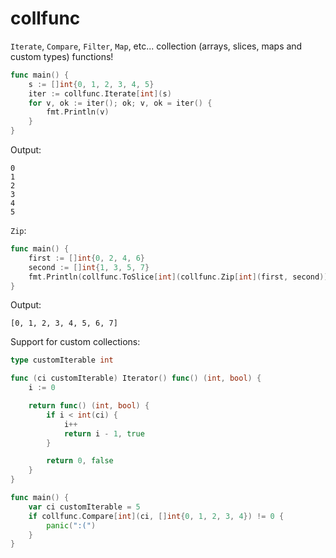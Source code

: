 # collfunc

`Iterate`, `Compare`, `Filter`, `Map`, etc... collection (arrays, slices, maps and custom types) functions!

``` go
func main() {
	s := []int{0, 1, 2, 3, 4, 5}
	iter := collfunc.Iterate[int](s)
	for v, ok := iter(); ok; v, ok = iter() {
	    fmt.Println(v)
	}
}
```
Output:
```
0
1
2
3
4
5
```

`Zip`:

``` go
func main() {
	first := []int{0, 2, 4, 6}
	second := []int{1, 3, 5, 7}
	fmt.Println(collfunc.ToSlice[int](collfunc.Zip[int](first, second)))
}
```
Output:
```
[0, 1, 2, 3, 4, 5, 6, 7]
```


Support for custom collections:

``` go
type customIterable int

func (ci customIterable) Iterator() func() (int, bool) {
	i := 0

	return func() (int, bool) {
		if i < int(ci) {
			i++
			return i - 1, true
		}

		return 0, false
	}
}

func main() {
	var ci customIterable = 5
	if collfunc.Compare[int](ci, []int{0, 1, 2, 3, 4}) != 0 {
		panic(":(")
	}
}
```
